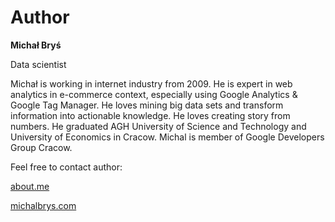 # Author

**Michał Bryś**

Data scientist

Michał is working in internet industry from 2009. He is expert in web analytics in e-commerce context, especially using Google Analytics & Google Tag Manager. He loves mining big data sets and transform information into actionable knowledge. 
He loves creating story from numbers.
He graduated AGH University of Science and Technology and University of Economics in Cracow.
Michal is member of Google Developers Group Cracow.

Feel free to contact author:

[about.me](https://about.me/michal.brys)

[michalbrys.com](http://michalbrys.com/)

